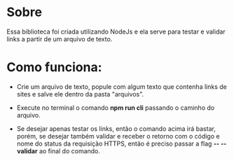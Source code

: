 # Sobre
Essa biblioteca foi criada utilizando NodeJs e ela serve para testar e validar links a partir de um arquivo de texto.

# Como funciona:

- Crie um arquivo de texto, popule com algum texto que contenha links de sites e salve ele dentro da pasta "arquivos".

- Execute no terminal o comando **npm run cli** passando o caminho do arquivo.

- Se desejar apenas testar os links, então o comando acima irá bastar, porém, se desejar também validar e receber o retorno com o código e nome do status da requisição 
HTTPS, então é preciso passar a flag **-- --validar** ao final do comando.

